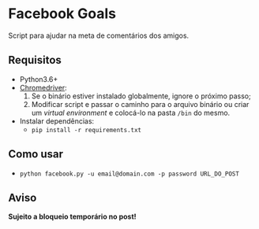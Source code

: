 # Facebook Goals

Script para ajudar na meta de comentários dos amigos.

## Requisitos

- Python3.6+
- [Chromedriver](http://chromedriver.chromium.org/downloads):
  1. Se o binário estiver instalado globalmente, ignore o próximo passo;
  2. Modificar script e passar o caminho para o arquivo binário ou criar um _virtual environment_ e colocá-lo na pasta `/bin` do mesmo.
- Instalar dependências:
  - `pip install -r requirements.txt`

## Como usar

- `python facebook.py -u email@domain.com -p password URL_DO_POST`

## Aviso

**Sujeito a bloqueio temporário no post!**